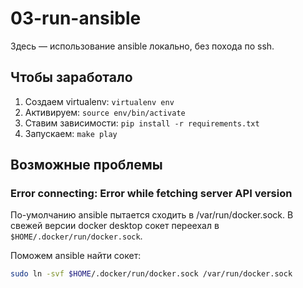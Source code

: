 # 03-run-ansible
Здесь — использование ansible локально, без похода по ssh.

## Чтобы заработало
1. Создаем virtualenv: `virtualenv env`
2. Активируем: `source env/bin/activate`
3. Ставим зависимости: `pip install -r requirements.txt`
4. Запускаем: `make play`

## Возможные проблемы

### Error connecting: Error while fetching server API version
По-умолчанию ansible пытается сходить в /var/run/docker.sock.
В свежей версии docker desktop сокет переехал в `$HOME/.docker/run/docker.sock`.

Поможем ansible найти сокет:
```bash
sudo ln -svf $HOME/.docker/run/docker.sock /var/run/docker.sock
```